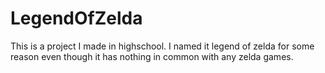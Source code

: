 # LegendOfZelda

This is a project I made in highschool. I named it legend of zelda for some reason even though it has nothing in common with any zelda games.
